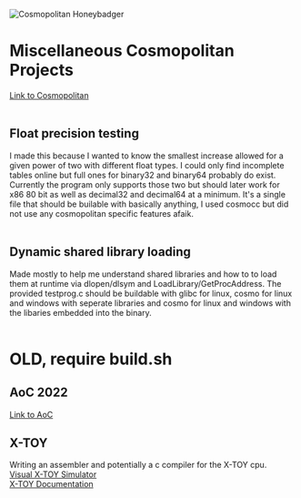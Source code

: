 ![Cosmopolitan Honeybadger](/../../../../jart/cosmopolitan/blob/master/usr/share/img/honeybadger.png)

# Miscellaneous Cosmopolitan Projects
[Link to Cosmopolitan](https://github.com/jart/cosmopolitan)
<br /><br />

## Float precision testing
I made this because I wanted to know the smallest increase allowed for a given power of two with different float types.
I could only find incomplete tables online but full ones for binary32 and binary64 probably do exist.
Currently the program only supports those two but should later work for x86 80 bit as well as decimal32 and decimal64 at a minimum.
It's a single file that should be builable with basically anything, I used cosmocc but did not use any cosmopolitan specific features afaik.
<br /><br />

## Dynamic shared library loading
Made mostly to help me understand shared libraries and how to to load them at runtime via dlopen/dlsym and LoadLibrary/GetProcAddress.
The provided testprog.c should be buildable with glibc for linux, cosmo for linux and windows with seperate libraries and cosmo for
linux and windows with the libaries embedded into the binary.
<br /><br />

# OLD, require build.sh

## AoC 2022
[Link to AoC](https://adventofcode.com/2022)


## X-TOY
Writing an assembler and potentially a c compiler for the X-TOY cpu.\
[Visual X-TOY Simulator](https://lift.cs.princeton.edu/xtoy/)\
[X-TOY Documentation](https://www.comscigate.com/cs/IntroSedgewick/50machine/toy.pdf)
